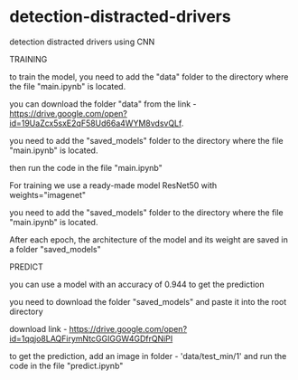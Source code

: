 # detection-distracted-drivers
detection distracted drivers using CNN

TRAINING

to train the model, you need to add the "data" folder to the directory where the file "main.ipynb" is located.

you can download the folder "data" from the link - https://drive.google.com/open?id=19UaZcx5sxE2qF58Ud66a4WYM8vdsvQLf.

you need to add the "saved_models" folder to the directory where the file "main.ipynb" is located.

then run the code in the file "main.ipynb"

For training we use a ready-made model ResNet50 with weights="imagenet"

you need to add the "saved_models" folder to the directory where the file "main.ipynb" is located.

After each epoch, the architecture of the model and its weight are saved in a folder "saved_models" 

PREDICT

you can use a model with an accuracy of 0.944 to get the prediction

you need to download the folder "saved_models" and paste it into the root directory 

download link - https://drive.google.com/open?id=1qqjo8LAQFirymNtcGGIGGW4GDfrQNiPI

to get the prediction, add an image in folder - 'data/test_min/1' and run the code in the file "predict.ipynb"
